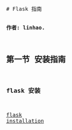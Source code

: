 <html><head><meta http-equiv="Content-Type" content="text/html; charset=UTF-8"></head>
<body><pre style="word-wrap: break-word; white-space: pre-wrap;">
# Flask 指南

**作者: linhao.** 
## 第一节 安装指南
### flask 安装
[flask installation](http://flask.pocoo.org/docs/installation/)
</pre></body></html>
